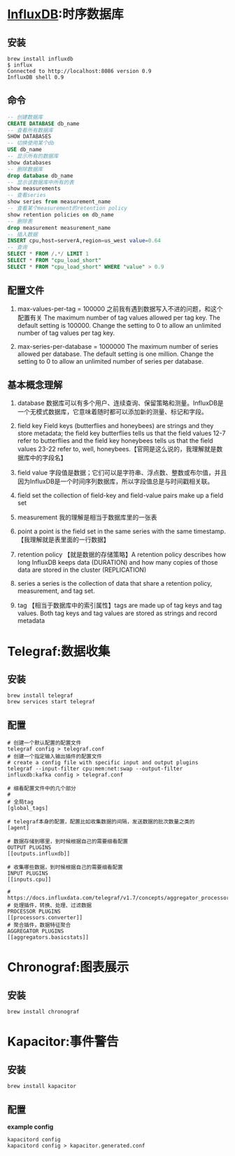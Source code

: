 # [InfluxDB](https://docs.influxdata.com/influxdb):时序数据库
## 安装
```shell
brew install influxdb
$ influx
Connected to http://localhost:8086 version 0.9
InfluxDB shell 0.9
```

## 命令
```sql
-- 创建数据库
CREATE DATABASE db_name
-- 查看所有数据库
SHOW DATABASES
-- 切换使用某个db
USE db_name
-- 显示所有的数据库
show databases
-- 删除数据库
drop database db_name
-- 显示该数据库中所有的表
show measurements
-- 查看series
show series from measurement_name
-- 查看某个measurement的retention policy
show retention policies on db_name
-- 删除表
drop measurement measurement_name
-- 插入数据
INSERT cpu,host=serverA,region=us_west value=0.64
-- 查询
SELECT * FROM /.*/ LIMIT 1
SELECT * FROM "cpu_load_short"
SELECT * FROM "cpu_load_short" WHERE "value" > 0.9
```

## 配置文件
1. max-values-per-tag = 100000
之前我有遇到数据写入不进的问题，和这个配置有关
The maximum number of tag values allowed per tag key. The default setting is 100000. Change the setting to 0 to allow an unlimited number of tag values per tag key. 

2. max-series-per-database = 1000000
The maximum number of series allowed per database. The default setting is one million. Change the setting to 0 to allow an unlimited number of series per database.

## 基本概念理解
1. database
数据库可以有多个用户、连续查询、保留策略和测量。InfluxDB是一个无模式数据库，它意味着随时都可以添加新的测量、标记和字段。

2. field key
Field keys (butterflies and honeybees) are strings and they store metadata; the field key butterflies tells us that the field values 12-7 refer to butterflies and the field key honeybees tells us that the field values 23-22 refer to, well, honeybees.【官网是这么说的，我理解就是数据库中的字段名】

3. field value
字段值是数据；它们可以是字符串、浮点数、整数或布尔值，并且因为InfluxDB是一个时间序列数据库，所以字段值总是与时间戳相关联。

4. field set
the collection of field-key and field-value pairs make up a field set

5. measurement
我的理解是相当于数据库里的一张表

6. point
a point is the field set in the same series with the same timestamp.【我理解就是表里面的一行数据】

7. retention policy
【就是数据的存储策略】A retention policy describes how long InfluxDB keeps data (DURATION) and how many copies of those data are stored in the cluster (REPLICATION)

8. series
a series is the collection of data that share a retention policy, measurement, and tag set.

9. tag
【相当于数据库中的索引属性】tags are made up of tag keys and tag values. Both tag keys and tag values are stored as strings and record metadata

# Telegraf:数据收集
## 安装
```shell
brew install telegraf
brew services start telegraf
```

## 配置
```shell
# 创建一个默认配置的配置文件
telegraf config > telegraf.conf
# 创建一个指定输入输出插件的配置文件
# create a config file with specific input and output plugins
telegraf --input-filter cpu:mem:net:swap --output-filter influxdb:kafka config > telegraf.conf
```

```shell
# 细看配置文件中的几个部分
#
# 全局tag
[global_tags]

# telegraf本身的配置，配置比如收集数据的间隔，发送数据的批次数量之类的
[agent]

# 数据存储到哪里，到时候根据自己的需要细看配置
OUTPUT PLUGINS
[[outputs.influxdb]]

# 收集哪些数据，到时候根据自己的需要细看配置
INPUT PLUGINS
[[inputs.cpu]]

# https://docs.influxdata.com/telegraf/v1.7/concepts/aggregator_processor_plugins/
# 处理插件，转换、处理、过滤数据
PROCESSOR PLUGINS
[[processors.converter]]
# 聚合插件，数据特征聚合
AGGREGATOR PLUGINS
[[aggregators.basicstats]]
```

# Chronograf:图表展示
## 安装
```shell
brew install chronograf
```

# Kapacitor:事件警告
## 安装
```shell
brew install kapacitor
```

## 配置
**example config**
```shell
kapacitord config
kapacitord config > kapacitor.generated.conf
```